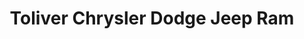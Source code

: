 ---
title: "Toliver Chrysler Dodge Jeep Ram"
url: /mineola/toliver-chrysler-dodge-jeep-ram/
shop: Autohaus
---